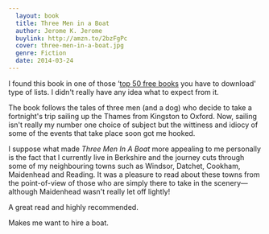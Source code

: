 ```yaml
---
  layout: book
  title: Three Men in a Boat
  author: Jerome K. Jerome
  buylink: http://amzn.to/2bzFgPc
  cover: three-men-in-a-boat.jpg
  genre: Fiction
  date: 2014-03-24
---
```


I found this book in one of those ‘<a href="http://www.stylist.co.uk/books/top-50-free-books-for-your-ereader" target="_blank" title="50 best free books on Kindle - Stylist.co.uk">top 50 free books</a> you have to download' type of lists. I didn't really have any idea what to expect from it.

The book follows the tales of three men (and a dog) who decide to take a fortnight's trip sailing up the Thames from Kingston to Oxford. Now, sailing isn't really my number one choice of subject but the wittiness and idiocy of some of the events that take place soon got me hooked.

I suppose what made _Three Men In A Boat_ more appealing to me personally is the fact that I currently live in Berkshire and the journey cuts through some of my neighbouring towns such as Windsor, Datchet, Cookham, Maidenhead and Reading. It was a pleasure to read about these towns from the point-of-view of those who are simply there to take in the scenery—although Maidenhead wasn't really let off lightly!

A great read and highly recommended.

Makes me want to hire a boat.
